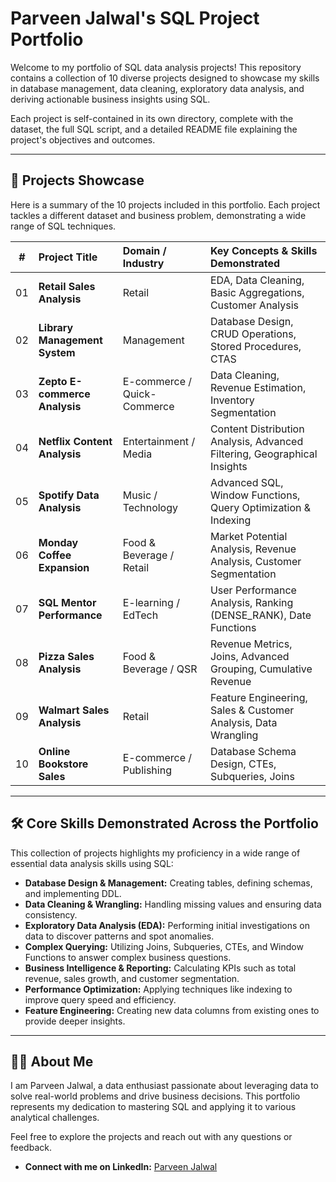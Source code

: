 # Parveen Jalwal's SQL Project Portfolio

Welcome to my portfolio of SQL data analysis projects! This repository contains a collection of 10 diverse projects designed to showcase my skills in database management, data cleaning, exploratory data analysis, and deriving actionable business insights using SQL.

Each project is self-contained in its own directory, complete with the dataset, the full SQL script, and a detailed README file explaining the project's objectives and outcomes.

---

## 📂 Projects Showcase

Here is a summary of the 10 projects included in this portfolio. Each project tackles a different dataset and business problem, demonstrating a wide range of SQL techniques.

| # | Project Title | Domain / Industry | Key Concepts & Skills Demonstrated |
| :-: | :--- | :--- | :--- |
| 01 | **Retail Sales Analysis** | Retail | EDA, Data Cleaning, Basic Aggregations, Customer Analysis |
| 02 | **Library Management System** | Management | Database Design, CRUD Operations, Stored Procedures, CTAS |
| 03 | **Zepto E-commerce Analysis** | E-commerce / Quick-Commerce | Data Cleaning, Revenue Estimation, Inventory Segmentation |
| 04 | **Netflix Content Analysis** | Entertainment / Media | Content Distribution Analysis, Advanced Filtering, Geographical Insights |
| 05 | **Spotify Data Analysis** | Music / Technology | Advanced SQL, Window Functions, Query Optimization & Indexing |
| 06 | **Monday Coffee Expansion** | Food & Beverage / Retail | Market Potential Analysis, Revenue Analysis, Customer Segmentation |
| 07 | **SQL Mentor Performance** | E-learning / EdTech | User Performance Analysis, Ranking (DENSE_RANK), Date Functions |
| 08 | **Pizza Sales Analysis** | Food & Beverage / QSR | Revenue Metrics, Joins, Advanced Grouping, Cumulative Revenue |
| 09 | **Walmart Sales Analysis** | Retail | Feature Engineering, Sales & Customer Analysis, Data Wrangling |
| 10 | **Online Bookstore Sales** | E-commerce / Publishing | Database Schema Design, CTEs, Subqueries, Joins |

---

## 🛠️ Core Skills Demonstrated Across the Portfolio

This collection of projects highlights my proficiency in a wide range of essential data analysis skills using SQL:

* **Database Design & Management:** Creating tables, defining schemas, and implementing DDL.
* **Data Cleaning & Wrangling:** Handling missing values and ensuring data consistency.
* **Exploratory Data Analysis (EDA):** Performing initial investigations on data to discover patterns and spot anomalies.
* **Complex Querying:** Utilizing Joins, Subqueries, CTEs, and Window Functions to answer complex business questions.
* **Business Intelligence & Reporting:** Calculating KPIs such as total revenue, sales growth, and customer segmentation.
* **Performance Optimization:** Applying techniques like indexing to improve query speed and efficiency.
* **Feature Engineering:** Creating new data columns from existing ones to provide deeper insights.

---

## 👨‍💻 About Me

I am Parveen Jalwal, a data enthusiast passionate about leveraging data to solve real-world problems and drive business decisions. This portfolio represents my dedication to mastering SQL and applying it to various analytical challenges.

Feel free to explore the projects and reach out with any questions or feedback.

* **Connect with me on LinkedIn:** [Parveen Jalwal](https://www.linkedin.com/in/parveen-jalwal-201a2a302)
